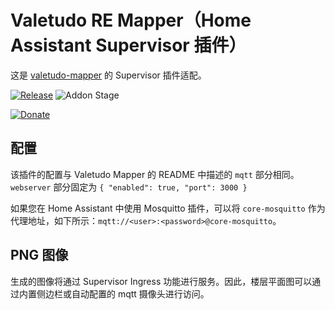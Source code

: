 # Valetudo RE Mapper（Home Assistant Supervisor 插件）

这是 [valetudo-mapper](https://github.com/rand256/valetudo-mapper) 的 Supervisor 插件适配。

[![Release][release-badge]][release]
![Addon Stage][stage-badge]

[![Donate][donation-badge]][donation-url]

## 配置

该插件的配置与 Valetudo Mapper 的 README 中描述的 `mqtt` 部分相同。
`webserver` 部分固定为 `{ "enabled": true, "port": 3000 }`

如果您在 Home Assistant 中使用 Mosquitto 插件，可以将 `core-mosquitto` 作为代理地址，如下所示：`mqtt://<user>:<password>@core-mosquitto`。

## PNG 图像

生成的图像将通过 Supervisor Ingress 功能进行服务。因此，楼层平面图可以通过内置侧边栏或自动配置的 mqtt 摄像头进行访问。

[stage-badge]: https://img.shields.io/badge/Addon%20stage-stable-green.svg

[release-badge]: https://img.shields.io/badge/version-v1.12.0-blue.svg
[release]: https://github.com/Poeschl-HomeAssistant-Addons/valetudo-mapper/tree/v1.12.0

[donation-badge]: https://img.shields.io/badge/Buy%20me%20a%20coffee-%23d32f2f?logo=buy-me-a-coffee&style=for-the-badge&logoColor=white
[donation-url]: https://www.buymeacoffee.com/Poeschl